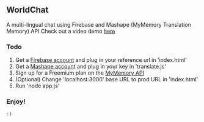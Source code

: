 ## WorldChat

  A multi-lingual chat using Firebase and Mashape (MyMemory Translation Memory) API
  Check out a video demo [here](http://www.screenr.com/DSy7)

### Todo

1. Get a [Firebase account](http://firebase.com) and plug in your reference url in 'index.html'
2. Get a [Mashape account](http://mashape.com) and plug in your key in 'translate.js'
3. Sign up for a Freemium plan on the [MyMemory API](https://www.mashape.com/translated/mymemory-translation-memory#!pricing)
4. (Optional) Change 'localhost:3000' base URL to prod URL in 'index.html'
5. Run 'node app.js'

### Enjoy!

    :)